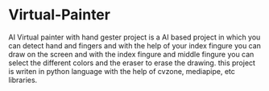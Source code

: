 # Virtual-Painter
AI Virtual painter with hand gester project is a AI based project in which you can detect hand and fingers and with the help of your index fingure you can draw on the screen and with the index fingure and middle fingure you can select the different colors and the eraser to erase the drawing. this project is writen in python language with the help of cvzone, mediapipe, etc libraries.
